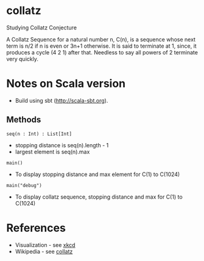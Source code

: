 # collatz
Studying Collatz Conjecture

A Collatz Sequence for a natural number n, C(n), is a sequence whose next term is n/2 if n is even or 3n+1 otherwise.
It is said to terminate at 1, since, it produces a cycle (4 2 1) after that.
Needless to say all powers of 2 terminate very quickly.

# Notes on Scala version
- Build using sbt (http://scala-sbt.org).

## Methods

```
seq(n : Int) : List[Int]
```

- stopping distance is seq(n).length - 1
- largest element is seq(n).max

```
main()
```

- To display stopping distance and max element for C(1) to C(1024)

```
main("debug")
```

- To display collatz sequence, stopping distance and max for C(1) to C(1024)

# References

- Visualization - see [xkcd](http://imgs.xkcd.com/comics/collatz_conjecture.png)
- Wikipedia - see [collatz](https://en.wikipedia.org/wiki/Collatz_conjecture) 
